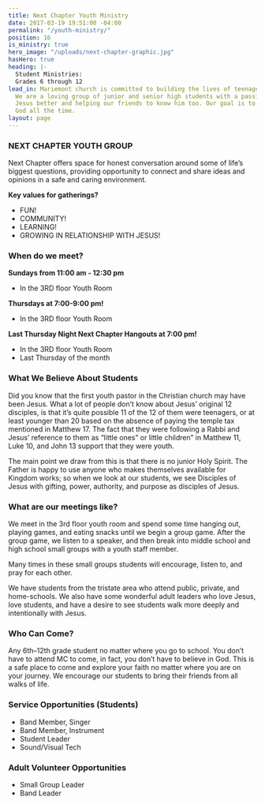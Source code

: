 ```yaml
---
title: Next Chapter Youth Ministry
date: 2017-03-19 19:51:00 -04:00
permalink: "/youth-ministry/"
position: 16
is_ministry: true
hero_image: "/uploads/next-chapter-graphic.jpg"
hasHero: true
heading: |-
  Student Ministries:
  Grades 6 through 12
lead_in: Mariemont church is committed to building the lives of teenagers in Cincinnati.
  We are a loving group of junior and senior high students with a passion for knowing
  Jesus better and helping our friends to know him too. Our goal is to love and serve
  God all the time.
layout: page
---
```


### NEXT CHAPTER YOUTH GROUP
Next Chapter offers space for honest conversation around some of life’s biggest questions, providing opportunity to connect and share ideas and opinions in a safe and caring environment.

**Key values for gatherings?**
* FUN!
* COMMUNITY!
* LEARNING!
* GROWING IN RELATIONSHIP WITH JESUS!

### When do we meet?


**Sundays from 11:00 am - 12:30 pm**
* In the 3RD floor Youth Room



**Thursdays at 7:00-9:00 pm!**
* In the 3RD floor Youth Room



**Last Thursday Night Next Chapter Hangouts at 7:00 pm!**
* In the 3RD floor Youth Room
* Last Thursday of the month


### What We Believe About Students

Did you know that the first youth pastor in the Christian church may have been Jesus. What a lot of people don’t know about Jesus’ original 12 disciples, is that it’s quite possible 11 of the 12 of them were teenagers, or at least younger than 20 based on the absence of paying the temple tax mentioned in Matthew 17. The fact that they were following a Rabbi and Jesus’ reference to them as “little ones” or little children” in Matthew 11, Luke 10, and John 13 support that they were youth.

The main point we draw from this is that there is no junior Holy Spirit. The Father is happy to use anyone who makes themselves available for Kingdom works; so when we look at our students, we see Disciples of Jesus with gifting, power, authority, and purpose as disciples of Jesus.

### **What are our meetings like?**

We meet in the 3rd floor youth room and spend some time hanging out, playing games, and eating snacks until we begin a group game.  After the group game, we listen to a speaker, and then break into middle school and high school small groups with a youth staff member. 

Many times in these small groups students will encourage, listen to, and pray for each other.
 
We have students from the tristate area who attend public, private, and home-schools. We also have some wonderful adult leaders who love Jesus, love students, and have a desire to see students walk more deeply and intentionally with Jesus.

### **Who Can Come?**

Any 6th–12th grade student no matter where you go to school. You don’t have to attend MC to come, in fact, you don’t have to believe in God. This is a safe place to come and explore your faith no matter where you are on your journey. We encourage our students to bring their friends from all walks of life.

### **Service Opportunities (Students)**
* Band Member, Singer
* Band Member, Instrument
* Student Leader
* Sound/Visual Tech

### **Adult Volunteer Opportunities**
* Small Group Leader
* Band Leader
